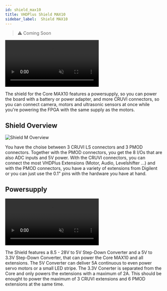 ```yaml
---
id: shield_max10
title: VHDPlus Shield MAX10
sidebar_label:  Shield MAX10
---
```


> :warning: Coming Soon

<video muted autoPlay loop><source src="/img/vhdpshield/Shield.mp4" type="video/mp4"/>Your browser does not support the video tag. You can download the video anyway.</video>

The shield for the Core MAX10 features a powersupply, so you can power the board with a battery or power adapter, and more CRUVI connectors, so you can connect camera, motors and ultrasonic sensors at once while you're powering the FPGA with the same supply as the motors.

## Shield Overview
![Shield M Overview](/img/vhdpshield/Items3.png)

You have the choise between 3 CRUVI LS connectors and 3 PMOD connectors. Together with the PMOD connectors, you get the 8 I/Os that are also ADC inputs and 5V power.
With the CRUVI connectors, you can connect the most VHDPlus Extensions (Motor, Audio, Levelshifter ...) and with the PMOD connectors, you have a variety of extensions from Digilent or you can just use the 0.1" pins with the hardware you have at hand.

## Powersupply
<video muted autoPlay><source src="/img/vhdpshield/Zoom_Power.mp4" type="video/mp4"/>Your browser does not support the video tag. You can download the video anyway.</video>

The Shield features a 8.5 - 28V to 5V Step-Down Converter and a 5V to 3.3V Step-Down Converter, that can power the Core MAX10 and all extensions. 
The 5V Converter can deliver 5A continuous to even power servo motors or a small LED stripe.
The 3.3V Conerter is separated from the Core and only powers the extensions with a maximum of 2A. This should be enought to power the maximum of 3 CRUVI extensions and 6 PMOD extensions at the same time.
